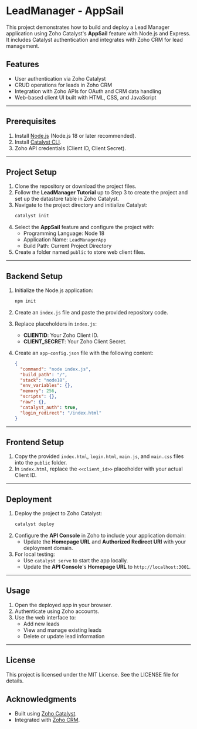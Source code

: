 # LeadManager - AppSail

This project demonstrates how to build and deploy a Lead Manager application using Zoho Catalyst's **AppSail** feature with Node.js and Express. It includes Catalyst authentication and integrates with Zoho CRM for lead management.

## Features
- User authentication via Zoho Catalyst
- CRUD operations for leads in Zoho CRM
- Integration with Zoho APIs for OAuth and CRM data handling
- Web-based client UI built with HTML, CSS, and JavaScript

---

## Prerequisites

1. Install [Node.js](https://nodejs.org/) (Node.js 18 or later recommended).
2. Install [Catalyst CLI](https://www.zoho.com/catalyst/help/cli/installation.html).
3. Zoho API credentials (Client ID, Client Secret).

---

## Project Setup

1. Clone the repository or download the project files.
2. Follow the **LeadManager Tutorial** up to Step 3 to create the project and set up the datastore table in Zoho Catalyst.
3. Navigate to the project directory and initialize Catalyst:
    ```bash
    catalyst init
    ```
4. Select the **AppSail** feature and configure the project with:
   - Programming Language: Node 18
   - Application Name: `LeadManagerApp`
   - Build Path: Current Project Directory
5. Create a folder named `public` to store web client files.

---

## Backend Setup

1. Initialize the Node.js application:
    ```bash
    npm init
    ```
2. Create an `index.js` file and paste the provided repository code.
3. Replace placeholders in `index.js`:
   - **CLIENTID**: Your Zoho Client ID.
   - **CLIENT_SECRET**: Your Zoho Client Secret.

4. Create an `app-config.json` file with the following content:
    ```json
    {
      "command": "node index.js",
      "build_path": "/",
      "stack": "node18",
      "env_variables": {},
      "memory": 256,
      "scripts": {},
      "raw": {},
      "catalyst_auth": true,
      "login_redirect": "/index.html"
    }
    ```

---

## Frontend Setup

1. Copy the provided `index.html`, `login.html`, `main.js`, and `main.css` files into the `public` folder.
2. In `index.html`, replace the `<<client_id>>` placeholder with your actual Client ID.

---

## Deployment

1. Deploy the project to Zoho Catalyst:
    ```bash
    catalyst deploy
    ```
2. Configure the **API Console** in Zoho to include your application domain:
   - Update the **Homepage URL** and **Authorized Redirect URI** with your deployment domain.
3. For local testing:
   - Use `catalyst serve` to start the app locally.
   - Update the **API Console**'s **Homepage URL** to `http://localhost:3001`.

---

## Usage

1. Open the deployed app in your browser.
2. Authenticate using Zoho accounts.
3. Use the web interface to:
   - Add new leads
   - View and manage existing leads
   - Delete or update lead information

---

## License

This project is licensed under the MIT License. See the LICENSE file for details.

## Acknowledgments

- Built using [Zoho Catalyst](https://www.zoho.com/catalyst/).
- Integrated with [Zoho CRM](https://www.zoho.com/crm/).
